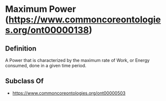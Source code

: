 # Maximum Power (https://www.commoncoreontologies.org/ont00000138)

## Definition
A Power that is characterized by the maximum rate of Work, or Energy consumed, done in a given time period.

## Subclass Of
- https://www.commoncoreontologies.org/ont00000503

